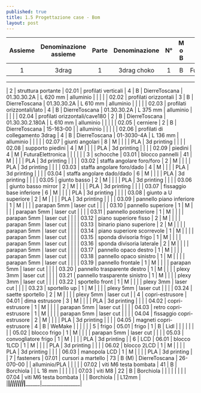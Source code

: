 ```yaml
---
published: true
title: 1.5 Progettazione case - Bom
layout: post
---
```


| Assieme | Denominazione assieme | Parte | Denominazione| N° | M o B | Fornitore | Codice Fornitore | Dimensioni | Materiale | Lavorazione |
|:---------:|:--------------------------------:|:-------:|:---------------------------------:|:----------:|:-----------------:|:-----------------------------:|:------------------:|:------------:|:---------------:|:-------------:|
|         |                       |       |                                 |    |       |                    |                  |            |               |             |
| 1       | 3drag                 | 1     | 3drag choko                     | 1  | B     | FuturaElettronica |                  |            |               |             |
____________________________________________________________________________________________________________
| 2       | struttura portante    | 02.01 | profilati verticali             | 4  | B     | DierreToscana     | 01.30.30.2A      | L 620 mm   | alluminio     |             |
|         |                       | 02.02 | profilati orizzontali           | 3  | B     | DierreToscana     | 01.30.30.2A      | L 610 mm   | alluminio     |             |
|         |                       | 02.03 | profilati orizzontali/lato      | 4  | B     | DierreToscana     | 01.30.30.2A      | L 375 mm   | alluminio     |             |
|         |                       | 02.04 | profilati orizzontali/cave180   | 2  | B     | DierreToscana     | 01.30.30.2.180A  | L 610 mm   | alluminio     |             |
|         |                       | 02.05 | cerniere                        | 2  | B     | DierreToscana     | 15-163-00        |            | alluminio     |             |
|         |                       | 02.06 | profilati di collegamento 3drag | 4  | B     | DierreToscana     | 01-3030-4A       | L 136 mm   | alluminio     |             |
|         |                       | 02.07 | giunti angolari                 | 8  | M     |                    |                  |            | PLA           | 3d printing |
|         |                       | 02.08 | supporto piedini                | 4  | M     |                    |                  |            | PLA           | 3d printing |
|         |                       | 02.09 | piedini                         | 4  | M     | FuturaElettronica |                  |            |               |             |
| 3       | schocche              | 03.01 | blocco pannelli                 | 41 | M     |                    |                  |            | PLA           | 3d printing |
|         |                       | 03.02 | staffa angolare foro/foro       | 2  | M     |                    |                  |            | PLA           | 3d printing |
|         |                       | 03.03 | staffa angolare foro/dado       | 4  | M     |                    |                  |            | PLA           | 3d printing |
|         |                       | 03.04 | staffa angolare  dado/dado      | 6  | M     |                    |                  |            | PLA           | 3d printing |
|         |                       | 03.05 | giunto basso                    | 2  | M     |                    |                  |            | PLA           | 3d printing |
|         |                       | 03.06 | giunto basso mirror             | 2  | M     |                    |                  |            | PLA           | 3d printing |
|         |                       | 03.07 | fissaggio base inferiore        | 6  | M     |                    |                  |            | PLA           | 3d printing |
|         |                       | 03.08 | giunto a U superiore            | 2  | M     |                    |                  |            | PLA           | 3d printing |
|         |                       | 03.09 | pannello piano inferiore        | 1  | M     |                    |                  |            | parapan 5mm   | laser cut   |
|         |                       | 03.10 | pannello superiore              | 1  | M     |                    |                  |            | parapan 5mm   | laser cut   |
|         |                       | 03.11 | pannello posteriore             | 1  | M     |                    |                  |            | parapan 5mm   | laser cut   |
|         |                       | 03.12 | piano superiore fisso           | 2  | M     |                    |                  |            | parapan 5mm   | laser cut   |
|         |                       | 03.13 | binario piano superiore         | 2  | M     |                    |                  |            | parapan 5mm   | laser cut   |
|         |                       | 03.14 | piano superiore scorrevole      | 1  | M     |                    |                  |            | parapan 5mm   | laser cut   |
|         |                       | 03.15 | sponda divisoria frigo          | 1  | M     |                    |                  |            | parapan 5mm   | laser cut   |
|         |                       | 03.16 | sponda divisoria laterale       | 2  | M     |                    |                  |            | parapan 5mm   | laser cut   |
|         |                       | 03.17 | pannello opaco destro           | 1  | M     |                    |                  |            | parapan 5mm   | laser cut   |
|         |                       | 03.18 | pannello opaco sinistro         | 1  | M     |                    |                  |            | parapan 5mm   | laser cut   |
|         |                       | 03.19 | pannello frontale               | 1  | M     |                    |                  |            | parapan 5mm   | laser cut   |
|         |                       | 03.20 | pannello trasparente destro     | 1  | M     |                    |                  |            | plexy 3mm     | laser cut   |
|         |                       | 03.21 | pannello trasparente sinistro   | 1  | M     |                    |                  |            | plexy 3mm     | laser cut   |
|         |                       | 03.22 | sportello front                 | 1  | M     |                    |                  |            | plexy 3mm     | laser cut   |
|         |                       | 03.23 | sportello up                    | 1  | M     |                    |                  |            | plexy 5mm     | laser cut   |
|         |                       | 03.24 | saette sportello                | 2  | M     |                    |                  |            | plexy 5mm     | laser cut   |
| 4       | copri-estrusore       | 04.01 | dima estrusore                  | 3  | M     |                    |                  |            | PLA           | 3d printing |
|         |                       | 04.02 | copri-estrusore                 | 1  | M     |                    |                  |            | parapan 5mm   | laser cut   |
|         |                       | 04.03 | retro copri-estrusore           | 1  | M     |                    |                  |            | parapan 5mm   | laser cut   |
|         |                       | 04.04 | fissaggio copri-estrusore       | 2  | M     |                    |                  |            | PLA           | 3d printing |
|         |                       | 04.05 | magneti copri-estrusore         | 4  | B     | WeMake             |                  |            |               |             |
| 5       | frigo                 | 05.01 | frigo                           | 1  | B     | Lidl               |                  |            |               |             |
|         |                       | 05.02 | blocco frigo                    | 1  | M     |                    |                  |            | parapan 5mm   | laser cut   |
|         |                       | 05.03 | convogliatore frigo             | 1  | M     |                    |                  |            | PLA           | 3d printing |
| 6       | LCD                   | 06.01 | blocco 1LCD                     | 1  | M     |                    |                  |            | PLA           | 3d printing |
|         |                       | 06.02 | blocco 2LCD                     | 1  | M     |                    |                  |            | PLA           | 3d printing |
|         |                       | 06.03 | manopola LCD                    | 1  | M     |                    |                  |            | PLA           | 3d printing |
| 7       | fasteners             | 07.01 | cursori a martello              | 73 | B (M) | DierreToscana     | 26-070-00        |            | alluminio/PLA |             |
|         |                       | 07.02 | viti M6 testa bombata           | 41 | B     | Borchiola          |                  | L 18 mm    |               |             |
|         |                       | 07.03 | viti M8                         | 22 | B     | Borchiola          |                  |            |               |             |
|         |                       | 07.04 | viti M6 testa bombata           |    |       | Borchiola          |                  | L12mm      | 
|______|________________________________________________________|_________|_____________________|______|_________|____________________________________|____________|___________|______________|________________|